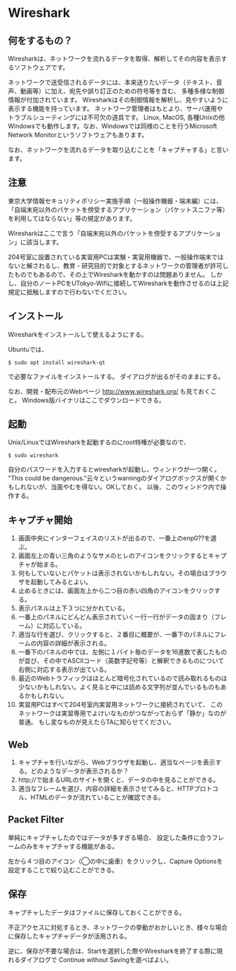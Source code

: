 # Wireshark

## 何をするもの？
Wiresharkは、ネットワークを流れるデータを取得、解析してその内容を表示するソフトウェアです。

ネットワークで送受信されるデータには、本来送りたいデータ（テキスト、音声、動画等）に加え、宛先や誤り訂正のための符号等を含む、
多種多様な制御情報が付加されています。
Wiresharkはその制御情報を解析し、見やすいように表示する機能を持っています。
ネットワーク管理者はもとより、サーバ運用やトラブルシューティングには不可欠の道具です。
Linux, MacOS, 各種Unixの他Windowsでも動作します。なお、Windowsでは同様のことを行うMicrosoft Network Monitorというソフトウェアもあります。

なお、ネットワークを流れるデータを取り込むことを「キャプチャする」と言います。

## 注意
東京大学情報セキュリティポリシー実施手順（一般操作機器・端末編）には、「自端末宛以外のパケットを傍受するアプリケーション（パケットスニファ等）を利用してはならない」等の規定があります。

Wiresharkはここで言う「自端末宛以外のパケットを傍受するアプリケーション」に該当します。

204号室に設置されている実習用PCは実験・実習用機器で、一般操作端末ではないと解されるし、教育・研究目的で対象とするネットワークの管理者が許可したものでもあるので、その上でWiresharkを動かすのは問題ありません。
しかし、自分のノートPCをUTokyo-Wifiに接続してWiresharkを動作させるのは上記規定に抵触しますので行わないでください。

## インストール
Wiresharkをインストールして使えるようにする。

Ubuntuでは、
```
$ sudo apt install wireshark-qt
```
で必要なファイルをインストールする。
ダイアログが出るがそのままにする。

なお、開発・配布元のWebページ http://www.wireshark.org/ も見ておくこと。 Windows版バイナリはここでダウンロードできる。

## 起動
Unix/LinuxではWiresharkを起動するのにroot特権が必要なので、
```
$ sudo wireshark
```
自分のパスワードを入力するとwiresharkが起動し、ウィンドウが一つ開く。
"This could be dangerous."云々というwarningのダイアログボックスが開くかもしれないが、当面やむを得ない。OKしておく。
以後、このウィンドウ内で操作する。

## キャプチャ開始
1. 画面中央にインターフェイスのリストが出るので、一番上のenp0??を選ぶ。
1. 画面左上の青い三角のようなサメのヒレのアイコンをクリックするとキャプチャが始まる。
1. 何もしていないとパケットは表示されないかもしれない。その場合はブラウザを起動してみるとよい。
1. 止めるときには、画面左上から二つ目の赤い四角のアイコンをクリックする。
1. 表示パネルは上下３つに分かれている。
1. 一番上のパネルにどんどん表示されていく一行一行がデータの固まり（フレーム）に対応している。
1. 適当な行を選び、クリックすると、２番目に概要が、一番下のパネルにフレームの内容の詳細が表示される。
1. 一番下のパネルの中では、左側に１バイト毎のデータを16進数で表したものが並び、その中でASCIIコード（英数字記号等）と解釈できるものについて右側に対応する表示が出ている。
1. 最近のWebトラフィックはほとんど暗号化されているので読み取れるものは少ないかもしれない。よく見ると中には読める文字列が並んでいるものもあるかもしれない。
1. 実習用PCはすべて204号室内実習用ネットワークに接続されていて、
このネットワークは実習専用でよけいなものがつながっておらず「静か」なのが普通。
もし変なものが見えたらTAに知らせてください。

## Web
1. キャプチャを行いながら、Webブラウザを起動し、適当なページを表示する。どのようなデータが表示されるか？
1. http;//で始まるURLのサイトを開くと、データの中を見ることができる。
1. 適当なフレームを選び、内容の詳細を表示させてみると、HTTPプロトコル、HTMLのデータが流れていることが確認できる。

## Packet Filter
単純にキャプチャしたのではデータが多すぎる場合、 設定した条件に合うフレームのみをキャプチャする機能がある。

左から４つ目のアイコン（◯の中に歯車）をクリックし、Capture Optionsを設定することで絞り込むことができる。

## 保存
キャプチャしたデータはファイルに保存しておくことができる。

不正アクセスに対処するとき、ネットワークの挙動がおかしいとき、様々な場合に保存したキャプチャデータが活用される。

逆に、保存が不要な場合は、Startを選択した際やWiresharkを終了する際に現れるダイアログで Continue without Savingを選べばよい。
